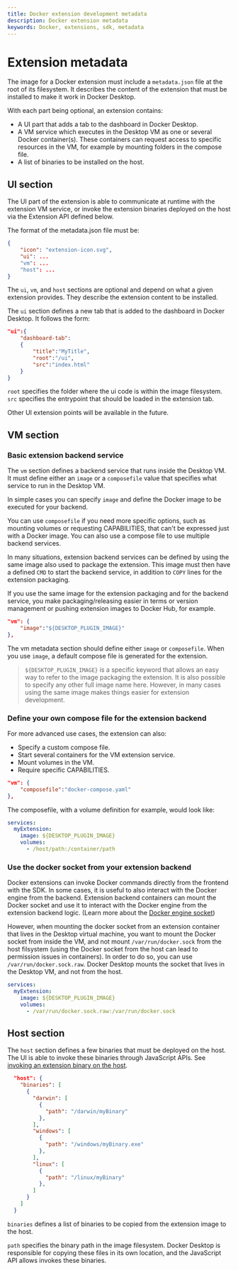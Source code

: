 ```yaml
---
title: Docker extension development metadata
description: Docker extension metadata
keywords: Docker, extensions, sdk, metadata
---
```


# Extension metadata

The image for a Docker extension must include a `metadata.json` file at the root of its filesystem. It describes the content of the extension that must be installed to make it work in Docker Desktop.

With each part being optional, an extension contains:

- A UI part that adds a tab to the dashboard in Docker Desktop.
- A VM service which executes in the Desktop VM as one or several Docker container(s). These containers can request access to specific resources in the VM, for example by mounting folders in the compose file.
- A list of binaries to be installed on the host.

## UI section

The UI part of the extension is able to communicate at runtime with the extension VM service, or invoke the extension binaries deployed on the host via the Extension API defined below.

The format of the metadata.json file must be:

```json
{
    "icon": "extension-icon.svg",
    "ui": ...
    "vm": ...
    "host": ...
}
```

The `ui`, `vm`, and `host` sections are optional and depend on what a given extension provides. They describe the extension content to be installed.

The `ui` section defines a new tab that is added to the dashboard in Docker Desktop. It follows the form:

```json
"ui":{
    "dashboard-tab":
    {
        "title":"MyTitle",
        "root":"/ui",
        "src":"index.html"
    }
}
```

`root` specifies the folder where the ui code is within the image filesystem.
`src` specifies the entrypoint that should be loaded in the extension tab.

Other UI extension points will be available in the future.

## VM section

### Basic extension backend service

The `vm` section defines a backend service that runs inside the Desktop VM. It must define either an `image` or a `composefile` value that specifies what service to run in the Desktop VM.

In simple cases you can specify `image` and define the Docker image to be executed for your backend.

You can use `composefile` if you need more specific options, such as mounting volumes or requesting CAPABILITIES, that can't be expressed just with a Docker image. You can also use a compose file to use multiple backend services.

In many situations, extension backend services can be defined by using the same image also used to package the extension. This image must then have a defined `CMD` to start the backend service, in addition to `COPY` lines for the extension packaging.

If you use the same image for the extension packaging and for the backend service, you make packaging/releasing easier in terms or version management or pushing extension images to Docker Hub, for example.

```json
"vm": {
    "image":"${DESKTOP_PLUGIN_IMAGE}"
},
```

The vm metadata section should define either `image` or `composefile`. When you use `image`, a default compose file is generated for the extension.

> `${DESKTOP_PLUGIN_IMAGE}` is a specific keyword that allows an easy way to refer to the image packaging the extension. It is also possible to specify any other full image name here. However, in many cases using the same image makes things easier for extension development.

### Define your own compose file for the extension backend

For more advanced use cases, the extension can also:

- Specify a custom compose file.
- Start several containers for the VM extension service.
- Mount volumes in the VM.
- Require specific CAPABILITIES.

```json
"vm": {
    "composefile":"docker-compose.yaml"
},
```

The composefile, with a volume definition for example, would look like:

```yaml
services:
  myExtension:
    image: ${DESKTOP_PLUGIN_IMAGE}
    volumes:
      - /host/path:/container/path
```

### Use the docker socket from your extension backend

Docker extensions can invoke Docker commands directly from the frontend with the SDK. In some cases, it is useful to also interact with the Docker engine from the backend. Extension backend containers can mount the Docker socket and use it to interact with the Docker engine from the extension backend logic. (Learn more about the [Docker engine socket](https://docs.docker.com/engine/reference/commandline/dockerd/#examples))

However, when mounting the docker socket from an extension container that lives in the Desktop virtual machine, you want to mount the Docker socket from inside the VM, and not mount `/var/run/docker.sock` from the host filsystem (using the Docker socket from the host can lead to permission issues in containers).
In order to do so, you can use `/var/run/docker.sock.raw`. Docker Desktop mounts the socket that lives in the Desktop VM, and not from the host.

```yaml
services:
  myExtension:
    image: ${DESKTOP_PLUGIN_IMAGE}
    volumes:
      - /var/run/docker.sock.raw:/var/run/docker.sock
```

## Host section

The `host` section defines a few binaries that must be deployed on the host. The UI is able to invoke these binaries through JavaScript APIs. See [invoking an extension binary on the host](../dev/api/backend.md#invoke-an-extension-binary-on-the-host).

```json
  "host": {
    "binaries": [
      {
        "darwin": [
          {
            "path": "/darwin/myBinary"
          },
        ],
        "windows": [
          {
            "path": "/windows/myBinary.exe"
          },
        ],
        "linux": [
          {
            "path": "/linux/myBinary"
          },
        ]
      }
    ]
  }
```

`binaries` defines a list of binaries to be copied from the extension image to the host.

`path` specifies the binary path in the image filesystem. Docker Desktop is responsible for copying these files in its own location, and the JavaScript API allows invokes these binaries.
